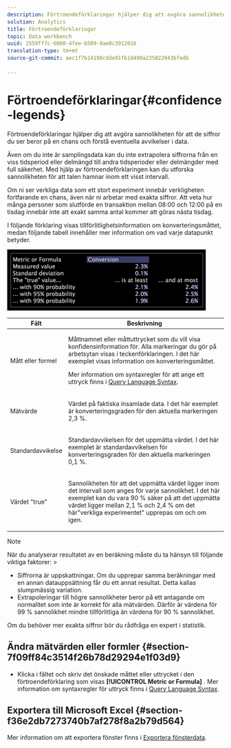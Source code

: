 ```yaml
---
description: Förtroendeförklaringar hjälper dig att avgöra sannolikheten för att de siffror du ser beror på en chans och förstå eventuella avvikelser i data.
solution: Analytics
title: Förtroendeförklaringar
topic: Data workbench
uuid: 2559ff7c-6060-4fee-b509-9ae0c3912016
translation-type: tm+mt
source-git-commit: aec1f7b14198cdde91f61d490a235022943bfedb

---
```



# Förtroendeförklaringar{#confidence-legends}

Förtroendeförklaringar hjälper dig att avgöra sannolikheten för att de siffror du ser beror på en chans och förstå eventuella avvikelser i data.

Även om du inte är samplingsdata kan du inte extrapolera siffrorna från en viss tidsperiod eller delmängd till andra tidsperioder eller delmängder med full säkerhet. Med hjälp av förtroendeförklaringen kan du utforska sannolikheten för att talen hamnar inom ett visst intervall.

Om ni ser verkliga data som ett stort experiment innebär verkligheten fortfarande en chans, även när ni arbetar med exakta siffror. Att veta hur många personer som slutförde en transaktion mellan 08:00 och 12:00 på en tisdag innebär inte att exakt samma antal kommer att göras nästa tisdag.

I följande förklaring visas tillförlitlighetsinformation om konverteringsmåttet, medan följande tabell innehåller mer information om vad varje datapunkt betyder.

![](assets/lgd_ConfidenceLegend.png)

<table id="table_387F22C7EF4E4DE9AD810D3D9204676F"> 
 <thead> 
  <tr> 
   <th colname="col1" class="entry"> Fält </th> 
   <th colname="col2" class="entry"> Beskrivning </th> 
  </tr> 
 </thead>
 <tbody> 
  <tr> 
   <td colname="col1"> <p>Mått eller formel </p> </td> 
   <td colname="col2"> <p>Måttnamnet eller måttuttrycket som du vill visa konfidensinformation för. Alla markeringar du gör på arbetsytan visas i teckenförklaringen. I det här exemplet visas information om konverteringsmåttet. </p> <p>Mer information om syntaxregler för att ange ett uttryck finns i <a href="../../../../home/c-get-started/c-qry-lang-syntx/c-qry-lang-syntx.md#concept-15d1d3f5164a47d49468c5acb7299d9f"> Query Language Syntax</a>. </p> </td> 
  </tr> 
  <tr> 
   <td colname="col1"> <p>Mätvärde </p> </td> 
   <td colname="col2"> <p>Värdet på faktiska insamlade data. I det här exemplet är konverteringsgraden för den aktuella markeringen 2,3 %. </p> </td> 
  </tr> 
  <tr> 
   <td colname="col1"> <p>Standardavvikelse </p> </td> 
   <td colname="col2"> <p>Standardavvikelsen för det uppmätta värdet. I det här exemplet är standardavvikelsen för konverteringsgraden för den aktuella markeringen 0,1 %. </p> </td> 
  </tr> 
  <tr> 
   <td colname="col1"> <p>Värdet "true" </p> </td> 
   <td colname="col2"> <p>Sannolikheten för att det uppmätta värdet ligger inom det intervall som anges för varje sannolikhet. I det här exemplet kan du vara 90 % säker på att det uppmätta värdet ligger mellan 2,1 % och 2,4 % om det här"verkliga experimentet" upprepas om och om igen. </p> </td> 
  </tr> 
 </tbody> 
</table>

>[!NOTE]
>
>När du analyserar resultatet av en beräkning måste du ta hänsyn till följande viktiga faktorer: >
>* Siffrorna är uppskattningar. Om du upprepar samma beräkningar med en annan datauppsättning får du ett annat resultat. Detta kallas slumpmässig variation.
>* Extrapoleringar till högre sannolikheter beror på ett antagande om normalitet som inte är korrekt för alla mätvärden. Därför är värdena för 99 % sannolikhet mindre tillförlitliga än värdena för 90 % sannolikhet.
>
>
Om du behöver mer exakta siffror bör du rådfråga en expert i statistik.

## Ändra mätvärden eller formler {#section-7f09ff84c3514f26b78d29294e1f03d9}

* Klicka i fältet och skriv det önskade måttet eller uttrycket i den förtroendeförklaring som visas **[!UICONTROL Metric or Formula]** . Mer information om syntaxregler för uttryck finns i [Query Language Syntax](../../../../home/c-get-started/c-qry-lang-syntx/c-qry-lang-syntx.md#concept-15d1d3f5164a47d49468c5acb7299d9f).

## Exportera till Microsoft Excel {#section-f36e2db7273740b7af278f8a2b79d564}

Mer information om att exportera fönster finns i [Exportera fönsterdata](../../../../home/c-get-started/c-wk-win-wksp/c-exp-win-data.md#concept-8df61d64ed434cc5a499023c44197349).
